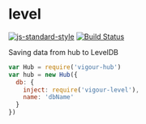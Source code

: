 # level
[![js-standard-style](https://img.shields.io/badge/code%20style-standard-brightgreen.svg)](http://standardjs.com/)
[![Build Status](https://travis-ci.org/vigour-io/level.svg?branch=master)](https://travis-ci.org/vigour-io/element)

Saving data from hub to LevelDB

```javascript
var Hub = require('vigour-hub')
var hub = new Hub({
  db: {
    inject: require('vigour-level'),
    name: 'dbName'
  }
})
```
